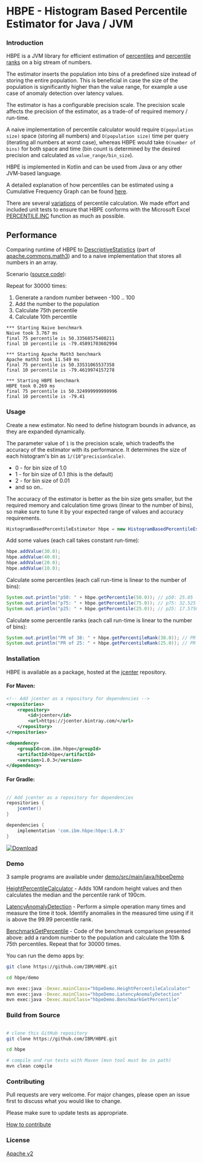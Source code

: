 # HBPE - Histogram Based Percentile Estimator for Java / JVM

### Introduction

HBPE is a JVM library for efficient estimation of [percentiles](https://en.wikipedia.org/wiki/Percentile) and [percentile ranks](https://en.wikipedia.org/wiki/Percentile_rank) on a big stream of numbers.

The estimator inserts the population into bins of a predefined size instead of storing the entire population.
This is beneficial in case the size of the population is significantly higher than the value range, for example a use case of anomaly detection over latency values.

The estimator is has a configurable precision scale. The precision scale affects the precision of the estimator, as a trade-of of required memory / run-time.

A naive implementation of percentile calculator would require `O(population size)` space (storing all numbers) and `O(population size)` time per query (iterating all numbers at worst case), whereas HBPE would take `O(number of bins)` for both space and time (bin count is determined by the desired precision and calculated as `value_range/bin_size`). 

HBPE is implemented in Kotlin and can be used from Java or any other JVM-based language.

A detailed explanation of how percentiles can be estimated using a Cumulative Frequency Graph can be found [here](http://courses.washington.edu/psy315/tutorials/Frequency_distribution_tutorial.pdf).

There are several [variations](https://en.wikipedia.org/wiki/Percentile#Second_variant) of percentile calculation. We made effort and included unit tests to ensure that 
HBPE conforms with the Microsoft Excel [PERCENTILE.INC](https://support.office.com/en-us/article/percentile-inc-function-680f9539-45eb-410b-9a5e-c1355e5fe2ed) function as much as possible.

## Performance

Comparing runtime of HBPE to [DescriptiveStatistics](https://commons.apache.org/proper/commons-math/javadocs/api-3.3/org/apache/commons/math3/stat/descriptive/DescriptiveStatistics.html) (part of [apache.commons.math3](http://commons.apache.org/proper/commons-math/)) and to a naive implementation that stores all numbers in an array. 

Scenario ([source code](demo/src/main/java/hbpeDemo/BenchmarkGetPercentile.java)): 

  Repeat for 30000 times:
  1. Generate a random number between -100 .. 100
  1. Add the number to the population
  1. Calculate 75th percentile
  1. Calculate 10th percentile


```
*** Starting Naive benchmark
Naive took 3.767 ms
final 75 percentile is 50.33568575408211
final 10 percentile is -79.45891703602994

*** Starting Apache Math3 benchmark
Apache math3 took 11.549 ms
final 75 percentile is 50.33531065537358
final 10 percentile is -79.4619974157278

*** Starting HBPE benchmark
HBPE took 0.269 ms
final 75 percentile is 50.324999999999996
final 10 percentile is -79.41
```

### Usage

Create a new estimator. No need to define histogram bounds in advance, as they are expanded dynamically. 

The parameter value of `1` is the precision scale, which tradeoffs the accuracy of the estimator with its performance. It determines the size of each histogram's bin as `1/(10^precisionScale)`.

* 0 - for bin size of 1.0 
* 1 - for bin size of 0.1  (this is the default)  
* 2 - for bin size of 0.01
* and so on..

The accuracy of the estimator is better as the bin size gets smaller, but the required memory and calculation time grows (linear to the number of bins), so make sure to tune it by your expected range of values and accuracy requirements.

```java
HistogramBasedPercentileEstimator hbpe = new HistogramBasedPercentileEstimator(1);
```

Add some values (each call takes constant run-time):
```java
hbpe.addValue(30.0);
hbpe.addValue(40.0);
hbpe.addValue(20.0);
hbpe.addValue(10.0);
```

Calculate some percentiles (each call run-time is linear to the number of bins):
```java
System.out.println("p50: " + hbpe.getPercentile(50.0)); // p50: 25.05
System.out.println("p75: " + hbpe.getPercentile(75.0)); // p75: 32.525
System.out.println("p25: " + hbpe.getPercentile(25.0)); // p25: 17.575000000000003
```        

Calculate some percentile ranks (each call run-time is linear to the number of bins):
```java
System.out.println("PR of 38: " + hbpe.getPercentileRank(38.0)); // PR of 38: 75.0
System.out.println("PR of 25: " + hbpe.getPercentileRank(25.0)); // PR of 25: 50.0
```        


### Installation

HBPE is available as a package, hosted at the [jcenter](https://bintray.com/davidohana/hbpe/com.ibm.hbpe) repository.

#### For Maven:

```xml
<!-- Add jcenter as a repository for dependencies --> 
<repositories>
    <repository>
        <id>jcenter</id>
        <url>https://jcenter.bintray.com/</url>
    </repository>
</repositories>

<dependency>
	<groupId>com.ibm.hbpe</groupId>
	<artifactId>hbpe</artifactId>
	<version>1.0.3</version>
</dependency>
```

#### For Gradle:

```groovy

// Add jcenter as a repository for dependencies
repositories {
    jcenter()
}

dependencies {
    implementation 'com.ibm.hbpe:hbpe:1.0.3'
}
```

[ ![Download](https://api.bintray.com/packages/davidohana/hbpe/com.ibm.hbpe/images/download.svg?version=1.0.3) ](https://bintray.com/davidohana/hbpe/com.ibm.hbpe/1.0.3/link)

### Demo

3 sample programs are available under [demo/src/main/java/hbpeDemo](demo/src/main/java/hbpeDemo)

[HeightPercentileCalculator](demo/src/main/java/hbpeDemo/HeightPercentileCalculator.java) - Adds 10M random height values and then calculates the median and the percentile rank of 190cm.

[LatencyAnomalyDetection](demo/src/main/java/hbpeDemo/LatencyAnomalyDetection.java) - Perform a simple operation many times and measure the time it took. Identify anomalies in the measured time using if it is above the 99.99 percentile rank.

[BenchmarkGetPercentile](demo/src/main/java/hbpeDemo/BenchmarkGetPercentile.java) - Code of the benchmark comparison presented above: add a random number to the population and calculate the 10th & 75th percentiles. Repeat that for 30000 times.

You can run the demo apps by:

```bash
git clone https://github.com/IBM/HBPE.git

cd hbpe/demo

mvn exec:java -Dexec.mainClass="hbpeDemo.HeightPercentileCalculator"
mvn exec:java -Dexec.mainClass="hbpeDemo.LatencyAnomalyDetection"
mvn exec:java -Dexec.mainClass="hbpeDemo.BenchmarkGetPercentile"
```

### Build from Source

```bash

# clone this GitHub repository
git clone https://github.com/IBM/HBPE.git

cd hbpe

# compile and run tests with Maven (mvn tool must be in path)
mvn clean compile
```

### Contributing

Pull requests are very welcome. For major changes, please open an issue first to discuss what you would like to change.

Please make sure to update tests as appropriate.

[How to contribute](CONTRIBUTING.md)

### License

[Apache v2](https://www.apache.org/licenses/LICENSE-2.0)
